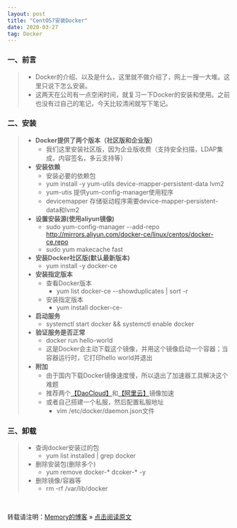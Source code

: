 ```yaml
---
layout: post
title: "CentOS7安装Docker"
date: 2020-03-27
tag: Docker
---
```


### 一、前言

> * Docker的介绍、以及是什么，这里就不做介绍了，网上一搜一大堆。这里只说下怎么安装。
> * 这两天在公司有一点空闲时间，就复习一下Docker的安装和使用。之前也没有过自己的笔记，今天比较清闲就写下笔记。

### 二、安装

> * **Docker提供了两个版本（社区版和企业版）**
>   - 我们这里安装社区版，因为企业版收费（支持安全扫描，LDAP集成，内容签名，多云支持等）
> * **安装依赖**
>   - 安装必要的依赖包
>   - yum install -y yum-utils device-mapper-persistent-data lvm2
>   - yum-utis 提供yum-config-manager使用程序
>   - devicemapper 存储驱动程序需要device-mapper-persistent-data和lvm2
> * **设置安装源(使用aliyun镜像)**
>   - sudo yum-config-manager --add-repo http://mirrors.aliyun.com/docker-ce/linux/centos/docker-ce.repo
>   - sudo yum makecache fast
> * **安装Docker社区版(默认最新版本)**
>   - yum install -y docker-ce
> * **安装指定版本**
>   - 查看Docker版本
>       - yum list docker-ce --showduplicates | sort -r
>   - 安装指定版本
>       - yum install docker-ce-<VERSION STRING>
> * **启动服务**
>   - systemctl start docker && systemctl enable docker
> * **验证服务是否正常**
>   - docker run hello-world
>   - 这是Docker会主动下载这个镜像，并用这个镜像启动一个容器；当容器运行时，它打印hello world并退出
> * **附加**
>   - 由于国内下载Docker镜像速度慢，所以退出了加速器工具解决这个难题
>   - 推荐两个[【DaoCloud】](https://www.daocloud.io/)和[【阿里云】](https://promotion.aliyun.com/ntms/act/kubernetes.html)镜像加速
>   - 或者自己搭建一个私服，然后配置私服地址
>       - vim /etc/docker/daemon.json文件

### 三、卸载

> * 查询docker安装过的包
>   - yum list installed | grep docker
> * 删除安装包(删除多个)
>   - yum remove docker-* dcoker-* -y
> * 删除镜像/容器等
>   - rm -rf /var/lib/docker

<br>
    
转载请注明：[Memory的博客](https://www.shendonghai.com) » [点击阅读原文]() 